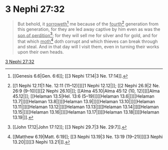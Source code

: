 # 3 Nephi 27:32

> But behold, it <u>sorroweth</u>[^a] me because of the <u>fourth</u>[^b] generation from this generation, for they are led away captive by him even as was the <u>son of perdition</u>[^c]; for they will sell me for silver and for gold, and for that which <u>moth</u>[^d] doth corrupt and which thieves can break through and steal. And in that day will I visit them, even in turning their works upon their own heads.

[3 Nephi 27:32](https://www.churchofjesuschrist.org/study/scriptures/bofm/3-ne/27?lang=eng&id=p32#p32)


[^a]: [[Genesis 6.6|Gen. 6:6]]; [[3 Nephi 17.14|3 Ne. 17:14]].  
[^b]: [[1 Nephi 12.11|1 Ne. 12:11 (11–12)]][[1 Nephi 12.12|]]; [[2 Nephi 26.9|2 Ne. 26:9 (9–10)]][[2 Nephi 26.10|]]; [[Alma 45.10|Alma 45:12 (10, 12)]][[Alma 45.12|]]; [[Helaman 13.5|Hel. 13:6 (5–19)]][[Helaman 13.6|]][[Helaman 13.7|]][[Helaman 13.8|]][[Helaman 13.9|]][[Helaman 13.10|]][[Helaman 13.11|]][[Helaman 13.12|]][[Helaman 13.13|]][[Helaman 13.14|]][[Helaman 13.15|]][[Helaman 13.16|]][[Helaman 13.17|]][[Helaman 13.18|]][[Helaman 13.19|]].  
[^c]: [[John 17.12|John 17:12]]; [[3 Nephi 29.7|3 Ne. 29:7]].  
[^d]: [[Matthew 6.19|Matt. 6:19]]; [[3 Nephi 13.19|3 Ne. 13:19 (19–21)]][[3 Nephi 13.20|]][[3 Nephi 13.21|]].  
